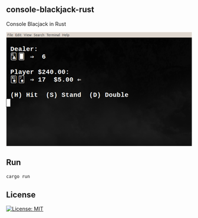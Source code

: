 ## console-blackjack-rust

Console Blacjack in Rust

![Blackjack](https://raw.githubusercontent.com/gdonald/console-blackjack-rust/master/bj.png)

## Run

    cargo run

## License

[![License: MIT](https://img.shields.io/badge/License-MIT-yellow.svg)](https://opensource.org/licenses/MIT)
